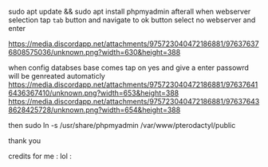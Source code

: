 sudo apt update && sudo apt install phpmyadmin
afterall when webserver selection tap `tab` button and navigate to ok button select no webserver and enter 

https://media.discordapp.net/attachments/975723040472186881/976376376808575036/unknown.png?width=630&height=388

when config databses base comes tap on yes and give a enter passowrd will be genreated automaticly
https://media.discordapp.net/attachments/975723040472186881/976376416436367410/unknown.png?width=653&height=388
https://media.discordapp.net/attachments/975723040472186881/976376438628425728/unknown.png?width=654&height=388

then 
sudo ln -s /usr/share/phpmyadmin /var/www/pterodactyl/public 

thank you 

credits for me : lol : 
